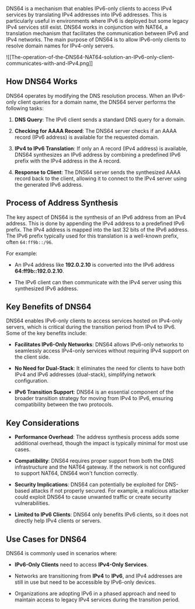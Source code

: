 DNS64 is a mechanism that enables IPv6-only clients to access IPv4 services by translating IPv4 addresses into IPv6 addresses. This is particularly useful in environments where IPv6 is deployed but some legacy IPv4 services still exist. DNS64 works in conjunction with NAT64, a translation mechanism that facilitates the communication between IPv6 and IPv4 networks. The main purpose of DNS64 is to allow IPv6-only clients to resolve domain names for IPv4-only servers.

![[The-operation-of-the-DNS64-NAT64-solution-an-IPv6-only-client-communicates-with-and-IPv4.png]]
## **How DNS64 Works**

DNS64 operates by modifying the DNS resolution process. When an IPv6-only client queries for a domain name, the DNS64 server performs the following tasks:

1. **DNS Query**: The IPv6 client sends a standard DNS query for a domain.

2. **Checking for AAAA Record**: The DNS64 server checks if an AAAA record (IPv6 address) is available for the requested domain.

3. **IPv4 to IPv6 Translation**: If only an A record (IPv4 address) is available, DNS64 synthesizes an IPv6 address by combining a predefined IPv6 prefix with the IPv4 address in the A record.

4. **Response to Client**: The DNS64 server sends the synthesized AAAA record back to the client, allowing it to connect to the IPv4 server using the generated IPv6 address.

## **Process of Address Synthesis**

The key aspect of DNS64 is the synthesis of an IPv6 address from an IPv4 address. This is done by appending the IPv4 address to a predefined IPv6 prefix. The IPv4 address is mapped into the last 32 bits of the IPv6 address. The IPv6 prefix typically used for this translation is a well-known prefix, often `64:ff9b::/96`.

For example:

- An IPv4 address like **192.0.2.10** is converted into the IPv6 address **64:ff9b::192.0.2.10**.

- The IPv6 client can then communicate with the IPv4 server using this synthesized IPv6 address.

## **Key Benefits of DNS64**

DNS64 enables IPv6-only clients to access services hosted on IPv4-only servers, which is critical during the transition period from IPv4 to IPv6. Some of the key benefits include:

- **Facilitates IPv6-Only Networks**: DNS64 allows IPv6-only networks to seamlessly access IPv4-only services without requiring IPv4 support on the client side.

- **No Need for Dual-Stack**: It eliminates the need for clients to have both IPv4 and IPv6 addresses (dual-stack), simplifying network configuration.

- **IPv6 Transition Support**: DNS64 is an essential component of the broader transition strategy for moving from IPv4 to IPv6, ensuring compatibility between the two protocols.

## **Key Considerations**

- **Performance Overhead**: The address synthesis process adds some additional overhead, though the impact is typically minimal for most use cases.

- **Compatibility**: DNS64 requires proper support from both the DNS infrastructure and the NAT64 gateway. If the network is not configured to support NAT64, DNS64 won't function correctly.

- **Security Implications**: DNS64 can potentially be exploited for DNS-based attacks if not properly secured. For example, a malicious attacker could exploit DNS64 to cause unwanted traffic or create security vulnerabilities.

- **Limited to IPv6 Clients**: DNS64 only benefits IPv6 clients, so it does not directly help IPv4 clients or servers.

## **Use Cases for DNS64**

DNS64 is commonly used in scenarios where:

- **IPv6-Only Clients** need to access **IPv4-Only Services**.

- Networks are transitioning from **IPv4** to **IPv6**, and IPv4 addresses are still in use but need to be accessible by IPv6-only devices.

- Organizations are adopting IPv6 in a phased approach and need to maintain access to legacy IPv4 services during the transition period.